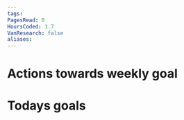 ```yaml
---
tags:
PagesRead: 0
HoursCoded: 1.7
VanResearch: false
aliases:
---
```

# Actions towards weekly goal
# Todays goals